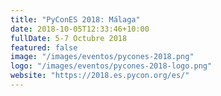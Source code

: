 ```yaml
---
title: "PyConES 2018: Málaga"
date: 2018-10-05T12:33:46+10:00
fullDate: 5-7 Octubre 2018
featured: false
image: "/images/eventos/pycones-2018.png"
logo: "/images/eventos/pycones-2018-logo.png"
website: "https://2018.es.pycon.org/es/"
---
```


